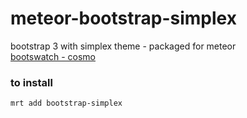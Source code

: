 # meteor-bootstrap-simplex
bootstrap 3 with simplex theme -  packaged for meteor   
[bootswatch - cosmo](http://bootswatch.com/simplex/)   
   
### to install
    mrt add bootstrap-simplex
